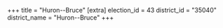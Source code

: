 +++
title = "Huron--Bruce"
[extra]
election_id = 43
district_id = "35040"
district_name = "Huron--Bruce"
+++
